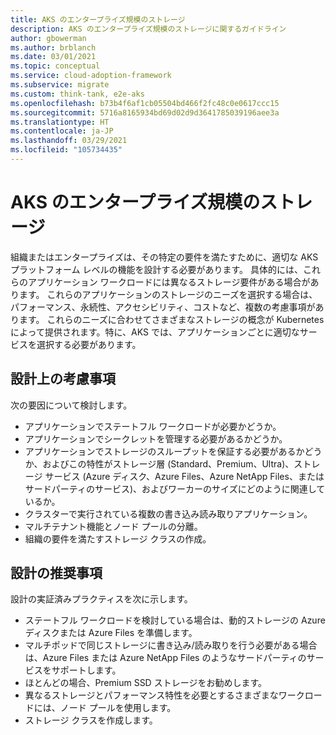 ```yaml
---
title: AKS のエンタープライズ規模のストレージ
description: AKS のエンタープライズ規模のストレージに関するガイドライン
author: gbowerman
ms.author: brblanch
ms.date: 03/01/2021
ms.topic: conceptual
ms.service: cloud-adoption-framework
ms.subservice: migrate
ms.custom: think-tank, e2e-aks
ms.openlocfilehash: b73b4f6af1cb05504bd466f2fc48c0e0617ccc15
ms.sourcegitcommit: 5716a8165934bd69d02d9d3641785039196aee3a
ms.translationtype: HT
ms.contentlocale: ja-JP
ms.lasthandoff: 03/29/2021
ms.locfileid: "105734435"
---
```

# <a name="aks-enterprise-scale-storage"></a>AKS のエンタープライズ規模のストレージ

組織またはエンタープライズは、その特定の要件を満たすために、適切な AKS プラットフォーム レベルの機能を設計する必要があります。 具体的には、これらのアプリケーション ワークロードには異なるストレージ要件がある場合があります。 これらのアプリケーションのストレージのニーズを選択する場合は、パフォーマンス、永続性、アクセシビリティ、コストなど、複数の考慮事項があります。 これらのニーズに合わせてさまざまなストレージの概念が Kubernetes によって提供されます。特に、AKS では、アプリケーションごとに適切なサービスを選択する必要があります。

## <a name="design-considerations"></a>設計上の考慮事項

次の要因について検討します。

- アプリケーションでステートフル ワークロードが必要かどうか。
- アプリケーションでシークレットを管理する必要があるかどうか。
- アプリケーションでストレージのスループットを保証する必要があるかどうか、およびこの特性がストレージ層 (Standard、Premium、Ultra)、ストレージ サービス (Azure ディスク、Azure Files、Azure NetApp Files、またはサードパーティのサービス)、およびワーカーのサイズにどのように関連しているか。
- クラスターで実行されている複数の書き込み読み取りアプリケーション。
- マルチテナント機能とノード プールの分離。
- 組織の要件を満たすストレージ クラスの作成。

## <a name="design-recommendations"></a>設計の推奨事項

設計の実証済みプラクティスを次に示します。

- ステートフル ワークロードを検討している場合は、動的ストレージの Azure ディスクまたは Azure Files を準備します。
- マルチポッドで同じストレージに書き込み/読み取りを行う必要がある場合は、Azure Files または Azure NetApp Files のようなサードパーティのサービスをサポートします。
- ほとんどの場合、Premium SSD ストレージをお勧めします。
- 異なるストレージとパフォーマンス特性を必要とするさまざまなワークロードには、ノード プールを使用します。
- ストレージ クラスを作成します。
